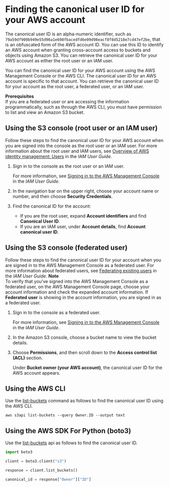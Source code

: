 # Finding the canonical user ID for your AWS account<a name="finding-canonical-user-id"></a>

The canonical user ID is an alpha\-numeric identifier, such as `79a59df900b949e55d96a1e698fbacedfd6e09d98eacf8f8d5218e7cd47ef2be`, that is an obfuscated form of the AWS account ID\. You can use this ID to identify an AWS account when granting cross\-account access to buckets and objects using Amazon S3\. You can retrieve the canonical user ID for your AWS account as either the root user or an IAM user\. 

You can find the canonical user ID for your AWS account using the AWS Management Console or the AWS CLI\. The canonical user ID for an AWS account is specific to that account\. You can retrieve the canonical user ID for your account as the root user, a federated user, or an IAM user\. 

**Prerequisites**  
If you are a federated user or are accessing the information programmatically, such as through the AWS CLI, you must have permission to list and view an Amazon S3 bucket\.

## Using the S3 console \(root user or an IAM user\)<a name="canonical-id-root-iam-user"></a>

Follow these steps to find the canonical user ID for your AWS account when you are signed into the console as the root user or an IAM user\. For more information about the root user and IAM users, see [Overview of AWS identity management: Users](https://docs.aws.amazon.com/IAM/latest/UserGuide/introduction_identity-management.html) in the *IAM User Guide*\.

1. Sign in to the console as the root user or an IAM user\.

   For more information, see [Signing in to the AWS Management Console](https://docs.aws.amazon.com/IAM/latest/UserGuide/console.html) in the *IAM User Guide*\.

1. In the navigation bar on the upper right, choose your account name or number, and then choose **Security Credentials**\.

1. Find the canonical ID for the account:
   + If you are the root user, expand **Account identifiers** and find **Canonical User ID**\.
   + If you are an IAM user, under **Account details**, find **Account canonical user ID**\.

## Using the S3 console \(federated user\)<a name="canonical-id-federated-user"></a>

Follow these steps to find the canonical user ID for your account when you are signed in to the AWS Management Console as a federated user\. For more information about federated users, see [Federating existing users](https://docs.aws.amazon.com/IAM/latest/UserGuide/introduction_identity-management.html##intro-identity-federation) in the *IAM User Guide*\.
**Note**  
To verify that you've signed into the AWS Management Console as a federated user, on the AWS Management Console page, choose your account information and check the expanded account information\. If **Federated user** is showing in the account information, you are signed in as a federated user\.

1. Sign in to the console as a federated user\.

   For more information, see [Signing in to the AWS Management Console](https://docs.aws.amazon.com/IAM/latest/UserGuide/console.html) in the *IAM User Guide*\.

1. In the Amazon S3 console, choose a bucket name to view the bucket details\.

1. Choose **Permissions**, and then scroll down to the **Access control list \(ACL\)** section\.

   Under **Bucket owner \(your AWS account\)**, the canonical user ID for the AWS account appears\.

## Using the AWS CLI<a name="canonical-user-id-cli"></a>

Use the [list\-buckets](https://docs.aws.amazon.com/cli/latest/reference/s3api/list-buckets.html) command as follows to find the canonical user ID using the AWS CLI\.

```
aws s3api list-buckets --query Owner.ID --output text
```

## Using the AWS SDK For Python (boto3) <a name="canonical-user-id-python"></a>

Use the [list\-buckets](https://boto3.amazonaws.com/v1/documentation/api/latest/reference/services/s3.html#S3.Client.list_buckets) api as follows to find the canonical user ID.

```py
import boto3

client = boto3.client("s3")

response = client.list_buckets()

canonical_id = response["Owner"]["ID"]
```
